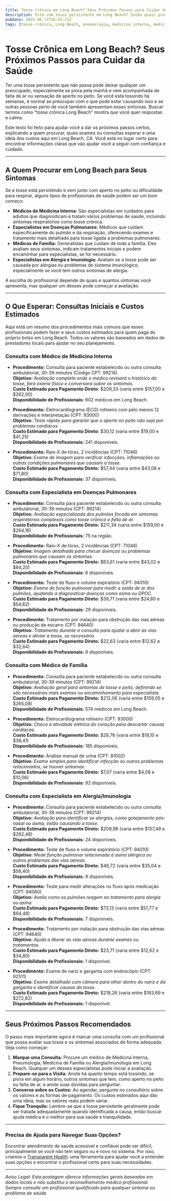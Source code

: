 ```yaml
---
title: Tosse Crônica em Long Beach? Seus Próximos Passos para Cuidar da Saúde  
description: Está com tosse persistente em Long Beach? Saiba quais profissionais procurar, quais exames esperar e os custos estimados dos cuidados na sua região.  
pubDate: 2025-06-11T16:15:21Z  
tags: [tosse crônica, Long Beach, pneumologia, medicina interna, medicina da família, custo da saúde, saúde pulmonar]  
---
```


# Tosse Crônica em Long Beach? Seus Próximos Passos para Cuidar da Saúde

Ter uma tosse persistente que não passa pode deixar qualquer um preocupado, especialmente se piora pela manhã e vem acompanhada de falta de ar ou sensação de aperto no peito. Se você está tossindo há semanas, é normal se preocupar com o que pode estar causando isso e se outras pessoas perto de você também apresentam esses sintomas. Buscar termos como "tosse crônica Long Beach" mostra que você quer respostas e calma.

Este texto foi feito para ajudar você a dar os próximos passos certos, explicando a quem procurar, quais exames ou consultas esperar e uma ideia dos custos aqui em Long Beach, CA. Você está no lugar certo para encontrar informações claras que vão ajudar você a seguir com confiança e cuidado.

---

## A Quem Procurar em Long Beach para Seus Sintomas

Se a tosse está persistindo e vem junto com aperto no peito ou dificuldade para respirar, alguns tipos de profissionais de saúde podem ser um bom começo:

- **Médicos de Medicina Interna:** São especialistas em cuidados para adultos que diagnosticam e tratam vários problemas de saúde, incluindo sintomas respiratórios como tosse crônica.  
- **Especialistas em Doenças Pulmonares:** Médicos que cuidam especificamente do pulmão e da respiração, oferecendo exames e tratamento mais detalhado para tosse ligada a problemas pulmonares.  
- **Médicos de Família:** Generalistas que cuidam de toda a família. Eles avaliam seus sintomas, indicam tratamentos iniciais e podem encaminhar para especialistas, se for necessário.  
- **Especialistas em Alergia e Imunologia:** Avaliam se a tosse pode ser causada por alergias ou problemas do sistema imunológico, especialmente se você tem outros sintomas de alergia.  

A escolha do profissional depende de quais e quantos sintomas você apresenta, mas qualquer um desses pode começar a avaliação.

---

## O Que Esperar: Consultas Iniciais e Custos Estimados

Aqui está um resumo dos procedimentos mais comuns que esses profissionais podem fazer e seus custos estimados para quem paga do próprio bolso em Long Beach. Todos os valores são baseados em dados de prestadores locais para ajudar no seu planejamento.

### Consulta com Médico de Medicina Interna

- **Procedimento:** Consulta para paciente estabelecido ou outra consulta ambulatorial, 30-39 minutos (Código CPT: 99214)  
  **Objetivo:** *Avaliação completa onde o médico revisará o histórico da tosse, fará exame físico e conversará sobre os sintomas.*  
  **Custo Estimado para Pagamento Direto:** $209,33 (varia entre $157,00 e $262,00)  
  **Disponibilidade de Profissionais:** 602 médicos em Long Beach.

- **Procedimento:** Eletrocardiograma (ECG) rotineiro com pelo menos 12 derivações e interpretação (CPT: 93000)  
  **Objetivo:** *Teste rápido para garantir que o aperto no peito não seja por problemas cardíacos.*  
  **Custo Estimado para Pagamento Direto:** $30,12 (varia entre $19,00 e $41,25)  
  **Disponibilidade de Profissionais:** 241 disponíveis.

- **Procedimento:** Raio-X de tórax, 2 incidências (CPT: 71046)  
  **Objetivo:** *Exame de imagem para verificar infecções, inflamações ou outras condições pulmonares que causam a tosse.*  
  **Custo Estimado para Pagamento Direto:** $57,44 (varia entre $43,08 e $71,80)  
  **Disponibilidade de Profissionais:** 37 disponíveis.

### Consulta com Especialista em Doenças Pulmonares

- **Procedimento:** Consulta para paciente estabelecido ou outra consulta ambulatorial, 30-39 minutos (CPT: 99214)  
  **Objetivo:** *Avaliação especializada dos pulmões focada em sintomas respiratórios complexos como tosse crônica e falta de ar.*  
  **Custo Estimado para Pagamento Direto:** $211,34 (varia entre $159,00 e $264,18)  
  **Disponibilidade de Profissionais:** 75 na região.

- **Procedimento:** Raio-X de tórax, 2 incidências (CPT: 71046)  
  **Objetivo:** *Imagem detalhada para checar doenças ou problemas pulmonares que causam os sintomas.*  
  **Custo Estimado para Pagamento Direto:** $63,61 (varia entre $43,02 e $84,20)  
  **Disponibilidade de Profissionais:** 6 disponíveis.

- **Procedimento:** Teste de fluxo e volume expiratório (CPT: 94010)  
  **Objetivo:** *Exame de função pulmonar para medir a saída de ar dos pulmões, ajudando a diagnosticar doenças como asma ou DPOC.*  
  **Custo Estimado para Pagamento Direto:** $39,71 (varia entre $24,80 e $54,62)  
  **Disponibilidade de Profissionais:** 29 disponíveis.

- **Procedimento:** Tratamento por inalação para obstrução das vias aéreas ou produção de escarro (CPT: 94640)  
  **Objetivo:** *Tratamento durante a consulta para ajudar a abrir as vias aéreas e aliviar a tosse, se necessário.*  
  **Custo Estimado para Pagamento Direto:** $22,63 (varia entre $12,62 e $32,64)  
  **Disponibilidade de Profissionais:** 8 disponíveis.

### Consulta com Médico de Família

- **Procedimento:** Consulta para paciente estabelecido ou outra consulta ambulatorial, 30-39 minutos (CPT: 99214)  
  **Objetivo:** *Avaliação geral para sintomas de tosse e peito, definindo se são necessários mais exames ou encaminhamento para especialista.*  
  **Custo Estimado para Pagamento Direto:** $212,06 (varia entre $159,05 e $265,08)  
  **Disponibilidade de Profissionais:** 574 médicos em Long Beach.

- **Procedimento:** Eletrocardiograma rotineiro (CPT: 93000)  
  **Objetivo:** *Checa a atividade elétrica do coração para descartar causas cardíacas.*  
  **Custo Estimado para Pagamento Direto:** $28,76 (varia entre $19,10 e $38,41)  
  **Disponibilidade de Profissionais:** 185 disponíveis.

- **Procedimento:** Análise manual de urina (CPT: 81002)  
  **Objetivo:** *Exame simples para identificar infecção ou outros problemas relacionados, se houver sintomas.*  
  **Custo Estimado para Pagamento Direto:** $7,07 (varia entre $4,08 e $10,06)  
  **Disponibilidade de Profissionais:** 92 disponíveis.

### Consulta com Especialista em Alergia/Imunologia

- **Procedimento:** Consulta para paciente estabelecido ou outra consulta ambulatorial, 30-39 minutos (CPT: 99214)  
  **Objetivo:** *Avaliação para identificar se alergias, como gotejamento pós-nasal ou asma, estão causando a tosse.*  
  **Custo Estimado para Pagamento Direto:** $209,98 (varia entre $157,49 e $262,48)  
  **Disponibilidade de Profissionais:** 24 disponíveis.

- **Procedimento:** Teste de fluxo e volume expiratório (CPT: 94010)  
  **Objetivo:** *Mede função pulmonar relacionada à asma alérgica ou outros problemas das vias aéreas.*  
  **Custo Estimado para Pagamento Direto:** $46,72 (varia entre $35,04 e $58,40)  
  **Disponibilidade de Profissionais:** 9 disponíveis.

- **Procedimento:** Teste para medir alterações no fluxo após medicação (CPT: 94060)  
  **Objetivo:** *Avalia como os pulmões reagem ao tratamento para alergia ou asma.*  
  **Custo Estimado para Pagamento Direto:** $73,13 (varia entre $51,77 e $94,48)  
  **Disponibilidade de Profissionais:** 7 disponíveis.

- **Procedimento:** Tratamento por inalação para obstrução das vias aéreas (CPT: 94640)  
  **Objetivo:** *Ajuda a liberar as vias aéreas durante exames ou tratamentos.*  
  **Custo Estimado para Pagamento Direto:** $23,71 (varia entre $12,62 e $34,80)  
  **Disponibilidade de Profissionais:** 1 disponível.

- **Procedimento:** Exame de nariz e garganta com endoscópio (CPT: 92511)  
  **Objetivo:** *Exame detalhado com câmera para olhar dentro do nariz e da garganta e identificar causas da tosse.*  
  **Custo Estimado para Pagamento Direto:** $218,26 (varia entre $163,69 e $272,82)  
  **Disponibilidade de Profissionais:** 1 disponível.

---

## Seus Próximos Passos Recomendados

O passo mais importante agora é marcar uma consulta com um profissional que possa avaliar sua tosse e os sintomas associados de forma adequada. Veja como começar:

1. **Marque uma Consulta:** Procure um médico de Medicina Interna, Pneumologia, Medicina de Família ou Alergia/Imunologia em Long Beach. Qualquer um desses especialistas pode iniciar a avaliação.  
2. **Prepare-se para a Visita:** Anote há quanto tempo está tossindo, se piora em algum horário, outros sintomas que tem, como aperto no peito ou falta de ar, e anote suas dúvidas para perguntar.  
3. **Converse sobre os Custos:** Ao agendar, pergunte no consultório sobre os valores e as formas de pagamento. Os custos estimados aqui dão uma ideia, mas os valores reais podem variar.  
4. **Fique Tranquilo:** Lembre-se que a tosse persistente geralmente pode ser tratada adequadamente quando identificada a causa, então buscar ajuda médica é o melhor para sua saúde e tranquilidade.

---

### Precisa de Ajuda para Navegar Suas Opções?

Encontrar atendimento de saúde acessível e confiável pode ser difícil, principalmente se você não tem seguro ou é novo no sistema. Por isso, criamos o [Transparent Health](https://transparenthealth.ai): uma ferramenta para ajudar você a entender suas opções e encontrar o profissional certo para suas necessidades.

---

*Aviso Legal: Esta postagem oferece informações gerais baseadas em dados locais e não substitui o aconselhamento médico profissional. Sempre consulte um profissional qualificado para qualquer sintoma ou problema de saúde.*